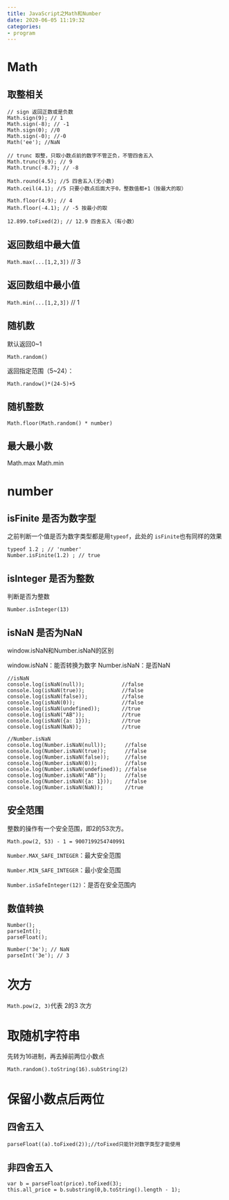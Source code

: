 ```yaml
---
title: JavaScript之Math和Number
date: 2020-06-05 11:19:32
categories: 
- program
---
```


# Math

## 取整相关

```
// sign 返回正数或是负数
Math.sign(9); // 1
Math.sign(-8); // -1
Math.sign(0); //0
Math.sign(-0); //-0
Math('ee'); //NaN

// trunc 取整，只取小数点前的数字不管正负，不管四舍五入
Math.trunc(9.9); // 9
Math.trunc(-8.7); // -8

Math.round(4.5); //5 四舍五入(无小数)
Math.ceil(4.1); //5 只要小数点后面大于0，整数值都+1（按最大的取）

Math.floor(4.9); // 4
Math.floor(-4.1); // -5 按最小的取

12.899.toFixed(2); // 12.9 四舍五入（有小数）
```

## 返回数组中最大值

`Math.max(...[1,2,3])` // 3

## 返回数组中最小值

`Math.min(...[1,2,3])` // 1

## 随机数

默认返回0~1

`Math.random()` 

返回指定范围（5~24）：

`Math.randow()*(24-5)+5`

## 随机整数

```
Math.floor(Math.random() * number)
```

## 最大最小数

Math.max
Math.min
# number

## isFinite 是否为数字型

之前判断一个值是否为数字类型都是用`typeof`，此处的 `isFinite`也有同样的效果

```
typeof 1.2 ; // 'number'
Number.isFinite(1.2) ; // true
```

## isInteger 是否为整数

判断是否为整数

`Number.isInteger(13)`

## isNaN 是否为NaN

window.isNaN和Number.isNaN的区别

window.isNaN：能否转换为数字
Number.isNaN：是否NaN

```
//isNaN
console.log(isNaN(null));            //false
console.log(isNaN(true));            //false
console.log(isNaN(false));           //false
console.log(isNaN(0));               //false
console.log(isNaN(undefined));       //true
console.log(isNaN("AB"));            //true
console.log(isNaN({a: 1}));          //true
console.log(isNaN(NaN));             //true

//Number.isNaN
console.log(Number.isNaN(null));      //false
console.log(Number.isNaN(true));      //false
console.log(Number.isNaN(false));     //false
console.log(Number.isNaN(0));         //false
console.log(Number.isNaN(undefined)); //false
console.log(Number.isNaN("AB"));      //false
console.log(Number.isNaN({a: 1}));    //false
console.log(Number.isNaN(NaN));       //true
```

## 安全范围

整数的操作有一个安全范围，即2的53次方。

`Math.pow(2, 53) - 1 = 9007199254740991`

`Number.MAX_SAFE_INTEGER`：最大安全范围

`Number.MIN_SAFE_INTEGER`：最小安全范围

`Number.isSafeInteger(12)`：是否在安全范围内

## 数值转换

```
Number();
parseInt();
parseFloat();

Number('3e'); // NaN
parseInt('3e'); // 3
```

# 次方

`Math.pow(2, 3)`代表 2的3 次方

# 取随机字符串

先转为16进制，再去掉前两位小数点

`Math.random().toString(16).subString(2)`

# 保留小数点后两位

## 四舍五入

```
parseFloat((a).toFixed(2));//toFixed只能针对数字类型才能使用
```

## 非四舍五入

```
var b = parseFloat(price).toFixed(3);
this.all_price = b.substring(0,b.toString().length - 1);
```
